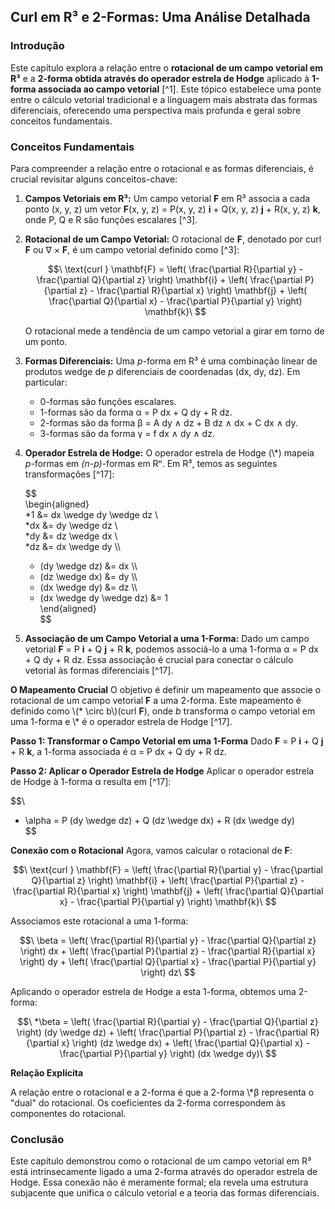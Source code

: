 ## Curl em R³ e 2-Formas: Uma Análise Detalhada

### Introdução
Este capítulo explora a relação entre o **rotacional de um campo vetorial em R³** e a **2-forma obtida através do operador estrela de Hodge** aplicado à **1-forma associada ao campo vetorial** [^1]. Este tópico estabelece uma ponte entre o cálculo vetorial tradicional e a linguagem mais abstrata das formas diferenciais, oferecendo uma perspectiva mais profunda e geral sobre conceitos fundamentais.

### Conceitos Fundamentais

Para compreender a relação entre o rotacional e as formas diferenciais, é crucial revisitar alguns conceitos-chave:

1.  **Campos Vetoriais em R³:** Um campo vetorial **F** em R³ associa a cada ponto (x, y, z) um vetor **F**(x, y, z) = P(x, y, z) **i** + Q(x, y, z) **j** + R(x, y, z) **k**, onde P, Q e R são funções escalares [^3].

2.  **Rotacional de um Campo Vetorial:** O rotacional de **F**, denotado por curl **F** ou ∇ × **F**, é um campo vetorial definido como [^3]:

    $$\
    \text{curl } \mathbf{F} = \left( \frac{\partial R}{\partial y} - \frac{\partial Q}{\partial z} \right) \mathbf{i} + \left( \frac{\partial P}{\partial z} - \frac{\partial R}{\partial x} \right) \mathbf{j} + \left( \frac{\partial Q}{\partial x} - \frac{\partial P}{\partial y} \right) \mathbf{k}\
    $$

    O rotacional mede a tendência de um campo vetorial a girar em torno de um ponto.
3.  **Formas Diferenciais:** Uma *p*-forma em R³ é uma combinação linear de produtos wedge de *p* diferenciais de coordenadas (dx, dy, dz). Em particular:
    *   0-formas são funções escalares.
    *   1-formas são da forma α = P dx + Q dy + R dz.
    *   2-formas são da forma β = A dy ∧ dz + B dz ∧ dx + C dx ∧ dy.
    *   3-formas são da forma γ = f dx ∧ dy ∧ dz.

4.  **Operador Estrela de Hodge:** O operador estrela de Hodge (\\*) mapeia *p*-formas em *(n-p)*-formas em Rⁿ. Em R³, temos as seguintes transformações [^17]:

    $$\
    \begin{aligned}\
    *1 &= dx \wedge dy \wedge dz \\\
    *dx &= dy \wedge dz \\\
    *dy &= dz \wedge dx \\\
    *dz &= dx \wedge dy \\\
    * (dy \wedge dz) &= dx \\\
    * (dz \wedge dx) &= dy \\\
    * (dx \wedge dy) &= dz \\\
    * (dx \wedge dy \wedge dz) &= 1\
    \end{aligned}\
    $$

5.  **Associação de um Campo Vetorial a uma 1-Forma:** Dado um campo vetorial **F** = P **i** + Q **j** + R **k**, podemos associá-lo a uma 1-forma α = P dx + Q dy + R dz. Essa associação é crucial para conectar o cálculo vetorial às formas diferenciais [^17].

**O Mapeamento Crucial**
O objetivo é definir um mapeamento que associe o rotacional de um campo vetorial **F** a uma 2-forma. Este mapeamento é definido como \\(* \circ b\\)(curl **F**), onde *b* transforma o campo vetorial em uma 1-forma e \\* é o operador estrela de Hodge [^17].

**Passo 1: Transformar o Campo Vetorial em uma 1-Forma**
Dado **F** = P **i** + Q **j** + R **k**, a 1-forma associada é α = P dx + Q dy + R dz.

**Passo 2: Aplicar o Operador Estrela de Hodge**
Aplicar o operador estrela de Hodge à 1-forma α resulta em [^17]:

$$\
* \alpha = P (dy \wedge dz) + Q (dz \wedge dx) + R (dx \wedge dy)\
$$

**Conexão com o Rotacional**
Agora, vamos calcular o rotacional de **F**:

$$\
\text{curl } \mathbf{F} = \left( \frac{\partial R}{\partial y} - \frac{\partial Q}{\partial z} \right) \mathbf{i} + \left( \frac{\partial P}{\partial z} - \frac{\partial R}{\partial x} \right) \mathbf{j} + \left( \frac{\partial Q}{\partial x} - \frac{\partial P}{\partial y} \right) \mathbf{k}\
$$

Associamos este rotacional a uma 1-forma:

$$\
\beta = \left( \frac{\partial R}{\partial y} - \frac{\partial Q}{\partial z} \right) dx + \left( \frac{\partial P}{\partial z} - \frac{\partial R}{\partial x} \right) dy + \left( \frac{\partial Q}{\partial x} - \frac{\partial P}{\partial y} \right) dz\
$$

Aplicando o operador estrela de Hodge a esta 1-forma, obtemos uma 2-forma:

$$\
*\beta = \left( \frac{\partial R}{\partial y} - \frac{\partial Q}{\partial z} \right) (dy \wedge dz) + \left( \frac{\partial P}{\partial z} - \frac{\partial R}{\partial x} \right) (dz \wedge dx) + \left( \frac{\partial Q}{\partial x} - \frac{\partial P}{\partial y} \right) (dx \wedge dy)\
$$

**Relação Explícita**

A relação entre o rotacional e a 2-forma é que a 2-forma \\*β representa o "dual" do rotacional. Os coeficientes da 2-forma correspondem às componentes do rotacional.

### Conclusão

Este capítulo demonstrou como o rotacional de um campo vetorial em R³ está intrinsecamente ligado a uma 2-forma através do operador estrela de Hodge. Essa conexão não é meramente formal; ela revela uma estrutura subjacente que unifica o cálculo vetorial e a teoria das formas diferenciais.

<!-- END -->